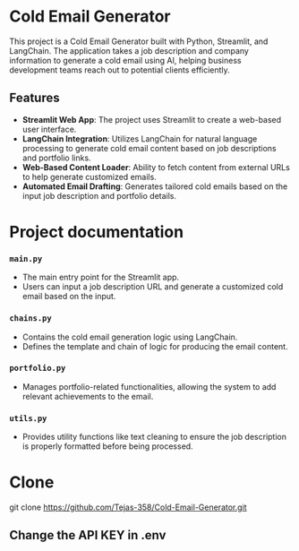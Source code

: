 # Cold Email Generator

This project is a Cold Email Generator built with Python, Streamlit, and LangChain. The application takes a job description and company information to generate a cold email using AI, helping business development teams reach out to potential clients efficiently.

## Features

- **Streamlit Web App**: The project uses Streamlit to create a web-based user interface.
- **LangChain Integration**: Utilizes LangChain for natural language processing to generate cold email content based on job descriptions and portfolio links.
- **Web-Based Content Loader**: Ability to fetch content from external URLs to help generate customized emails.
- **Automated Email Drafting**: Generates tailored cold emails based on the input job description and portfolio details.

# Project documentation

### `main.py`

- The main entry point for the Streamlit app.
- Users can input a job description URL and generate a customized cold email based on the input.
  
### `chains.py`

- Contains the cold email generation logic using LangChain.
- Defines the template and chain of logic for producing the email content.

### `portfolio.py`

- Manages portfolio-related functionalities, allowing the system to add relevant achievements to the email.
  
### `utils.py`

- Provides utility functions like text cleaning to ensure the job description is properly formatted before being processed.

# Clone

git clone https://github.com/Tejas-358/Cold-Email-Generator.git

## Change the API KEY in .env




